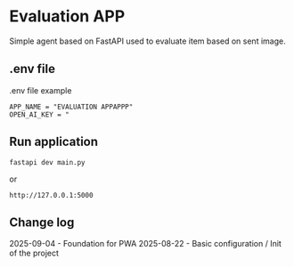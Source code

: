 # Evaluation APP
Simple agent based on FastAPI used to evaluate item based on sent image.



## .env file
.env file example
```
APP_NAME = "EVALUATION APPAPPP"
OPEN_AI_KEY = "
```

## Run application
```
fastapi dev main.py
```

or
```
http://127.0.0.1:5000
```

## Change log
2025-09-04 - Foundation for PWA
2025-08-22 - Basic configuration / Init of the project 